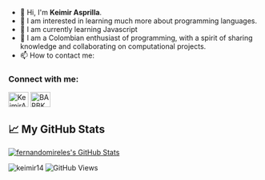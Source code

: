 - 👋 Hi, I'm <strong>Keimir Asprilla</strong>.
- 👀 I am interested in learning much more about programming languages.
- 🌱 I am currently learning Javascript
- 💞️ I am a Colombian enthusiast of programming, with a spirit of sharing knowledge and collaborating on computational projects.
- 📫 How to contact me:

<h3 align="left">Connect with me:</h3>
<p align="left">
<a href="https://twitter.com/KeimirAsprilla" target="_blank"><img align="center" src="https://raw.githubusercontent.com/rahuldkjain/github-profile-readme-generator/master/src/images/icons/Social/twitter.svg" alt="KeimirAsprilla" height="30" width="40" /></a>
<a href="https://instagram.com/keimir_14" target="_blank"><img align="center" src="https://raw.githubusercontent.com/rahuldkjain/github-profile-readme-generator/master/src/images/icons/Social/instagram.svg" alt="BARBKAM" height="30" width="40" /></a>
</p>



## &#x1f4c8; My GitHub Stats

<a href="https://github.com/keimir14/keimir14">
  <img align="center" src="https://github-readme-stats.vercel.app/api?username=keimir14&show_icons=true&line_height=27&count_private=true&title_color=ffffff&text_color=c9cacc&icon_color=2bbc8a&bg_color=1d1f21" alt="fernandomireles's GitHub Stats" /></a><p><img align="left" src="https://github-readme-stats.vercel.app/api/top-langs?username=keimir14&show_icons=true&locale=en&layout=compact" alt="keimir14" /></p>
 
![GitHub Views](https://komarev.com/ghpvc/?username=keimir14&color=2685BF)


